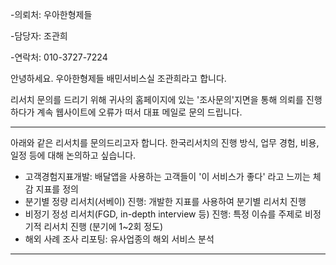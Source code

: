 -의뢰처: 우아한형제들
 
-담당자: 조관희
 
-연락처: 010-3727-7224
 
안녕하세요.
우아한형제들 배민서비스실 조관희라고 합니다.
 
리서치 문의를 드리기 위해 
귀사의 홈페이지에 있는 '조사문의'지면을 통해 의뢰를 진행하다가 계속 웹사이트에 오류가 떠서
대표 메일로 문의 드립니다.
 
----------------------------------------------------------------------
아래와 같은 리서치를 문의드리고자 합니다. 
한국리서치의 진행 방식, 업무 경험, 비용, 일정 등에 대해 논의하고 싶습니다. 
 
- 고객경험지표개발:  배달앱을 사용하는 고객들이 '이 서비스가 좋다' 라고 느끼는 체감 지표를 정의 
- 분기별 정량 리서치(서베이) 진행: 개발한 지표를 사용하여 분기별 리서치 진행 
- 비정기 정성 리서치(FGD, in-depth interview 등) 진행: 특정 이슈를 주제로 비정기적 리서치 진행 (분기에 1~2회 정도) 
- 해외 사례 조사 리포팅: 유사업종의 해외 서비스 분석 
----------------------------------------------------------------------
